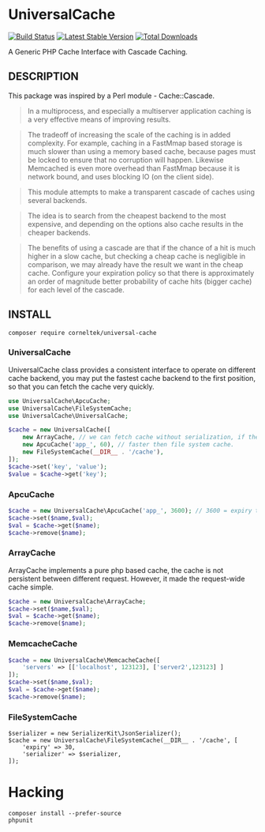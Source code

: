 UniversalCache
========

[![Build Status](https://travis-ci.org/corneltek/UniversalCache.svg?branch=master)](https://travis-ci.org/corneltek/UniversalCache)
[![Latest Stable Version](https://poser.pugx.org/corneltek/universal-cache/v/stable)](https://packagist.org/packages/corneltek/universal-cache)
[![Total Downloads](https://poser.pugx.org/corneltek/universal-cache/downloads)](https://packagist.org/packages/corneltek/universal-cache)

A Generic PHP Cache Interface with Cascade Caching.


## DESCRIPTION

This package was inspired by a Perl module - Cache::Cascade.

> In a multiprocess, and especially a multiserver application caching is a very effective means of improving results.

> The tradeoff of increasing the scale of the caching is in added complexity. For example, caching in a FastMmap based storage is much slower than using a memory based cache, because pages must be locked to ensure that no corruption will happen. Likewise Memcached is even more overhead than FastMmap because it is network bound, and uses blocking IO (on the client side).

> This module attempts to make a transparent cascade of caches using several backends.

> The idea is to search from the cheapest backend to the most expensive, and depending on the options also cache results in the cheaper backends.

> The benefits of using a cascade are that if the chance of a hit is much higher in a slow cache, but checking a cheap cache is negligible in comparison, we may already have the result we want in the cheap cache. Configure your expiration policy so that there is approximately an order of magnitude better probability of cache hits (bigger cache) for each level of the cascade.


## INSTALL

    composer require corneltek/universal-cache

### UniversalCache

UniversalCache class provides a consistent interface to operate on different
cache backend, you may put the fastest cache backend to the first position, so
that you can fetch the cache very quickly.

```php
use UniversalCache\ApcuCache;
use UniversalCache\FileSystemCache;
use UniversalCache\UniversalCache;

$cache = new UniversalCache([
    new ArrayCache, // we can fetch cache without serialization, if there is a request-wide cache exists.
    new ApcuCache('app_', 60), // faster then file system cache.
    new FileSystemCache(__DIR__ . '/cache'),
]);
$cache->set('key', 'value');
$value = $cache->get('key');
```

### ApcuCache

```php
$cache = new UniversalCache\ApcuCache('app_', 3600); // 3600 = expiry time
$cache->set($name,$val);
$val = $cache->get($name);
$cache->remove($name);
```

### ArrayCache

ArrayCache implements a pure php based cache, the cache is not persistent
between different request. However, it made the request-wide cache simple.

```php
$cache = new UniversalCache\ArrayCache;
$cache->set($name,$val);
$val = $cache->get($name);
$cache->remove($name);
```

### MemcacheCache

```php
$cache = new UniversalCache\MemcacheCache([
    'servers' => [['localhost', 123123], ['server2',123123] ]
]);
$cache->set($name,$val);
$val = $cache->get($name);
$cache->remove($name);
```


### FileSystemCache

```
$serializer = new SerializerKit\JsonSerializer();
$cache = new UniversalCache\FileSystemCache(__DIR__ . '/cache', [
    'expiry' => 30,
    'serializer' => $serializer,
]);
```

Hacking
===========

    composer install --prefer-source
    phpunit

